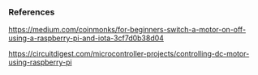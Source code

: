 ### References

https://medium.com/coinmonks/for-beginners-switch-a-motor-on-off-using-a-raspberry-pi-and-iota-3cf7d0b38d04

https://circuitdigest.com/microcontroller-projects/controlling-dc-motor-using-raspberry-pi
